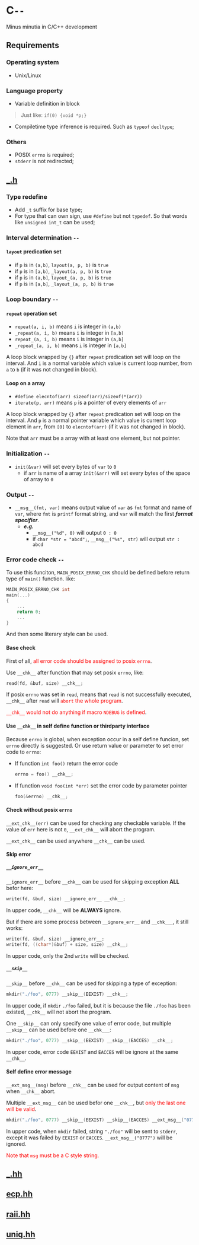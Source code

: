 # C```--```
Minus minutia in C/C++ development

## Requirements

### Operating system

- Unix/Linux

### Language property

- Variable definition in block
> Just like: ```if(0) {void *p;}```
- Compiletime type inference is required. Such as ```typeof``` ```decltype```;

### Others

- POSIX ```errno``` is required;
- ```stderr``` is not redirected;

## [_.h](_.h)

### Type redefine

- Add ```_t``` suffix for base type;
- For type that can own sign, use ```#define``` but not ```typedef```.
So that words like ```unsigned int_t``` can be used;

### Interval determination ```--```

#### ```layout``` predication set

- if ```p``` is in ```(a,b)```, ```layout(a, p, b)``` is ```true```
- if ```p``` is in ```[a,b)```, ```_layout(a, p, b)``` is ```true```
- if ```p``` is in ```(a,b]```, ```layout_(a, p, b)``` is ```true```
- if ```p``` is in ```[a,b]```, ```_layout_(a, p, b)``` is ```true```

### Loop boundary ```--```

#### ```repeat``` operation set

- ```repeat(a, i, b)``` means ```i``` is integer in ```(a,b)```
- ```_repeat(a, i, b)``` means ```i``` is integer in ```[a,b)```
- ```repeat_(a, i, b)``` means ```i``` is integer in ```(a,b]```
- ```_repeat_(a, i, b)``` means ```i``` is integer in ```[a,b]```

A loop block wrapped by ```{}``` after ```repeat``` predication set will loop on the interval.
And ```i``` is a normal variable which value is current loop number, from ```a``` to ```b```
(if it was not changed in block).

#### Loop on a array

- ```#define elecntof(arr) sizeof(arr)/sizeof(*(arr))```
- ```iterate(p, arr)``` means ```p``` is a pointer of every elements of ```arr```

A loop block wrapped by ```{}``` after ```repeat``` predication set will loop on the interval.
And ```p``` is a normal pointer variable which value is current loop element in ```arr```,
from ```[0]``` to ```elecntof(arr)```
(if it was not changed in block).

<span style="font-color:red">Note that ```arr``` must be a array with at least one element, but not pointer.</span>

### Initialization ```--```

- ```init(&var)``` will set every bytes of ```var``` to ```0```
	- if ```arr``` is name of a array ```init(&arr)``` will set every bytes of the space of array to ```0```

### Output ```--```

- ```__msg__(fmt, var)``` means output value of ```var``` as ```fmt``` format and name of ```var```,
where ```fmt``` is ```printf``` format string, and ```var``` will match the first ***format specifier***.  
	- ***e.g.***
		- ```__msg__("%d", 0)``` will output ```0 : 0```
		- if ```char *str = "abcd";```, ```__msg__("%s", str)``` will output ```str : abcd```

<!-- ?{?

### ```enum``` operation ```--```

?}? -->

### Error code check ```--```

To use this funciton,
```MAIN_POSIX_ERRNO_CHK``` should be defined before return type of ```main()``` function.
like:

```c
MAIN_POSIX_ERRNO_CHK int
main(...)
{
	...
	return 0;
	...
}
```

And then some literary style can be used.

#### Base check

First of all, <font style="color:red">all error code should be assigned to posix ```errno```</font>.

Use ```__chk__``` after function that may set posix ```errno```, like:

```c
read(fd, &buf, size) __chk__;
```

If posix ```errno``` was set in ```read```, means that ```read``` is not successfully executed,
```__chk__``` after ```read``` will <font style="color:red">```abort``` the whole program</font>.

<font style="color:red">```__chk__``` would not do anything if macro ```NDEBUG``` is defined</font>.

#### Use ```__chk__``` in self define function or thirdparty interface

Because ```errno``` is global, when exception occur in a self define funcion,
set ```errno``` directly is suggested.
Or use return value or parameter to set error code to ```errno```:

- If function ```int foo()``` return the error code
	```c
	errno = foo() __chk__;
	```
- If function ```void foo(int *err)``` set the error code by parameter pointer
	```c
	foo(&errno) __chk__;
	```

#### Check without posix ```errno```

```__ext_chk__(err)``` can be used for checking any checkable variable.
If the value of ```err``` here is not ```0```, ```__ext_chk__``` will abort the program.

```__ext_chk__``` can be used anywhere ```__chk__``` can be used.

#### Skip error

##### ```__ignore_err__```

```__ignore_err__``` before ```__chk__``` can be used for skipping exception **ALL** befor here:

```c
write(fd, &buf, size) __ignore_err__ __chk__;
```

In upper code, ```__chk__``` will be **ALWAYS** ignore.

But if there are some process between ```__ignore_err__``` and ```__chk___```,
it still works:

```c
write(fd, &buf, size) __ignore_err__;
write(fd, ((char*)&buf) + size, size) __chk__;
```

In upper code, only the 2nd ```write``` will be checked.

##### ```__skip__```

```__skip__``` before ```__chk__``` can be used for skipping a type of exception:

```c
mkdir("./foo", 0777) __skip__(EEXIST) __chk__;
```
In upper code, if ```mkdir``` ```./foo``` failed,
but it is because the file ```./foo``` has been existed, ```__chk__``` will not abort the program.

One ```__skip__``` can only specify one value of error code,
but multiple ```__skip__``` can be used before one ```__chk___```:

```c
mkdir("./foo", 0777) __skip__(EEXIST) __skip__(EACCES) __chk__;
```

In upper code, error code ```EEXIST``` and ```EACCES``` will be ignore at the same ```__chk__```.

#### Self define error message

```__ext_msg__(msg)``` before ```__chk__``` can be used for output content of ```msg```
when ```__chk__``` abort.

Multiple ```__ext_msg__``` can be used befor one ```__chk__```,
but <font style="color:red">only the last one will be valid</font>.

```c
mkdir("./foo", 0777) __skip__(EEXIST) __skip__(EACCES) __ext_msg__("0777") __ext_msg__("./foo") __chk__;
```

In upper code, when ```mkdir``` failed, string ```"./foo"``` will be sent to ```stderr```,
except it was failed by ```EEXIST``` or ```EACCES```. ```__ext_msg__("0777")``` will be ignored.

<font style="color:red">Note that ```msg``` must be a C style string.</font>

## [_.hh](_.hh)
## [ecp.hh](ecp.hh)
## [raii.hh](raii.hh)
## [uniq.hh](uniq.hh)
